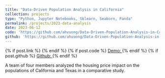 ```yaml
---
title: "Data-Driven Population Analysis in California"
collection: projects
type: "Python, Jupyter Notebooks, Sklearn, Seaborn, Panda"
permalink: /projects/2023-data-analysis
date: 2023-06-12
code: 'https://github.com/ahvuong/Data-Driven-Population-Analysis-in-California/blob/master/FinalProjectGroup_Sp23_AAA-H.ipynb'
github: 'https://github.com/ahvuong/Data-Driven-Population-Analysis-in-California'
---
```

<!-- citation and icon code -->
{% if post.link %}
    <a href="{{ post.link }}"><i class="fas fa-fw fa-link zoom" aria-hidden="true"></i></a>
{% endif %}
{% if post.code %}
    <a href="{{ post.code }}">Demo:  <i class="fas fa-fw fa-code zoom" aria-hidden="true"></i></a>
{% endif %}
{% if post.github %}
    <a href="{{ post.github }}">Github: <i class="fab fa-fw fa-github zoom" aria-hidden="true"></i></a>
{% endif %}

A team of four members analyzed the housing price impact on the populations of California and Texas in a comparative study.

